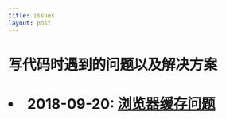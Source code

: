 ```yaml
---
title: issues
layout: post
---
```


<h1 style="align:center">写代码时遇到的问题以及解决方案<h1>

<li>2018-09-20: <a href="/2018/09/20/issues-cache-busting.html">浏览器缓存问题</a></li>
